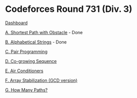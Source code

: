 # Codeforces Round 731 (Div. 3)

[Dashboard](https://codeforces.com/contest/1547)

[A. Shortest Path with Obstacle](https://codeforces.com/contest/1547/problem/A) - Done

[B. Alphabetical Strings](https://codeforces.com/contest/1547/problem/B) - Done

[C. Pair Programming](https://codeforces.com/contest/1547/problem/C)

[D. Co-growing Sequence](https://codeforces.com/contest/1547/problem/D)

[E. Air Conditioners](https://codeforces.com/contest/1547/problem/E)

[F. Array Stabilization (GCD version)](https://codeforces.com/contest/1547/problem/F)

[G. How Many Paths?](https://codeforces.com/contest/1547/problem/G)

